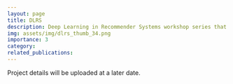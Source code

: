 ```yaml
---
layout: page
title: DLRS
description: Deep Learning in Recommender Systems workshop series that we organized between 2016-2018.
img: assets/img/dlrs_thumb_34.png
importance: 3
category: 
related_publications: 
---
```



Project details will be uploaded at a later date.